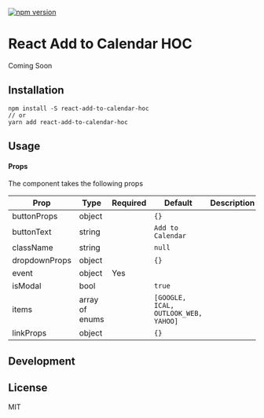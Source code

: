 [![npm version](https://badge.fury.io/js/react-add-to-calendar-hoc.svg)](https://badge.fury.io/js/react-add-to-calendar-hoc)

# React Add to Calendar HOC

Coming Soon

## Installation
```
npm install -S react-add-to-calendar-hoc
// or
yarn add react-add-to-calendar-hoc
```

## Usage

#### Props
The component takes the following props

| Prop         | Type          | Required  |  Default                             |  Description |
|--------------|---------------|-----------|--------------------------------------|---|
|buttonProps   |object         |           |`{}`                                  |   |
|buttonText    |string         |           |`Add to Calendar`                     |   |
|className     |string         |           |`null`                                |   |
|dropdownProps |object         |           |`{}`                                  |   |
|event         |object         |Yes        |                                      |   |
|isModal       |bool           |           |`true`                                |   |
|items         |array of enums |           |`[GOOGLE, ICAL, OUTLOOK_WEB, YAHOO]`  |   |
|linkProps     |object         |           |`{}`                                  |   |

## Development

## License
MIT